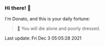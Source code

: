 ### Hi there! 👋 

I'm Donato, and this is your daily fortune:

> 🥠 You will die alone and poorly dressed.

Last update: Fri Dec  3 05:05:28 2021